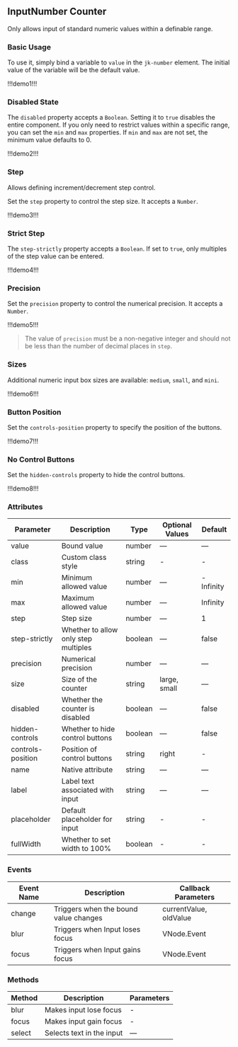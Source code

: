 ## InputNumber Counter

Only allows input of standard numeric values within a definable range.

### Basic Usage

To use it, simply bind a variable to `value` in the `jk-number` element. The initial value of the variable will be the default value.

!!!demo1!!!

### Disabled State

The `disabled` property accepts a `Boolean`. Setting it to `true` disables the entire component. If you only need to restrict values within a specific range, you can set the `min` and `max` properties. If `min` and `max` are not set, the minimum value defaults to 0.

!!!demo2!!!

### Step

Allows defining increment/decrement step control.

Set the `step` property to control the step size. It accepts a `Number`.

!!!demo3!!!

### Strict Step

The `step-strictly` property accepts a `Boolean`. If set to `true`, only multiples of the step value can be entered.

!!!demo4!!!

### Precision

Set the `precision` property to control the numerical precision. It accepts a `Number`.

!!!demo5!!!

> The value of `precision` must be a non-negative integer and should not be less than the number of decimal places in `step`.

### Sizes

Additional numeric input box sizes are available: `medium`, `small`, and `mini`.

!!!demo6!!!

### Button Position

Set the `controls-position` property to specify the position of the buttons.

!!!demo7!!!

### No Control Buttons

Set the `hidden-controls` property to hide the control buttons.

!!!demo8!!!

### Attributes

| Parameter           | Description                        | Type     | Optional Values     | Default     |
| ------------------- | ---------------------------------- | -------- | ------------------- | ----------- |
| value               | Bound value                        | number   | —                   | —           |
| class               | Custom class style                 | string   | -                   | -           |
| min                 | Minimum allowed value              | number   | —                   | -Infinity   |
| max                 | Maximum allowed value              | number   | —                   | Infinity    |
| step                | Step size                          | number   | —                   | 1           |
| step-strictly       | Whether to allow only step multiples | boolean  | —                   | false       |
| precision           | Numerical precision                | number   | —                   | —           |
| size                | Size of the counter                | string   | large, small        | —           |
| disabled            | Whether the counter is disabled    | boolean  | —                   | false       |
| hidden-controls     | Whether to hide control buttons    | boolean  | —                   | false       |
| controls-position   | Position of control buttons        | string   | right               | -           |
| name                | Native attribute                   | string   | —                   | —           |
| label               | Label text associated with input   | string   | —                   | —           |
| placeholder         | Default placeholder for input      | string   | -                   | -           |
| fullWidth           | Whether to set width to 100%       | boolean  | -                   | -           |

### Events

| Event Name | Description                          | Callback Parameters            |
| ---------- | ------------------------------------ | ------------------------------ |
| change     | Triggers when the bound value changes | currentValue, oldValue         |
| blur       | Triggers when Input loses focus      | VNode.Event                    |
| focus      | Triggers when Input gains focus      | VNode.Event                    |

### Methods

| Method   | Description                      | Parameters |
| -------- | -------------------------------- | ---------- |
| blur     | Makes input lose focus           | -          |
| focus    | Makes input gain focus           | -          |
| select   | Selects text in the input        | —          |